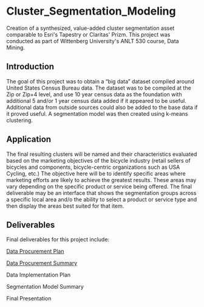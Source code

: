 # Cluster_Segmentation_Modeling

Creation of a synthesized, value-added cluster segmentation asset comparable to Esri's Tapestry or Claritas' Prizm.  This project was conducted as part of Wittenberg University's ANLT 530 course, Data Mining.

## Introduction
The goal of this project was to obtain a “big data” dataset compiled around United States Census Bureau data. The dataset was to be compiled at the Zip or Zip+4 level, and use 10 year census data as the foundation with additional 5 and/or 1 year census data added if it appeared to be useful. Additional data from outside sources could also be added to the base data if it proved useful.  A segmentation model was then created using k-means clustering.  

## Application
The final resulting clusters will be named and their characteristics evaluated based on the marketing objectives of the bicycle industry (retail sellers of bicycles and components, bicycle-centric organizations such as USA Cycling, etc.)  The objective here will be to identify specific areas where marketing efforts are likely to achieve the greatest results.  These areas may vary depending on the specific product or service being offered.  The final deliverable may be an interface that shows the segmentation groups across a specific local area and/o the ability to select a product or service type and then display the areas best suited for that item.

## Deliverables
Final deliverables for this project include:

[Data Procurement Plan](https://github.com/mitchb63/Cluster_Segmentation_Modeling/blob/main/deliverables/Data_Procurement_Plan.pdf)

[Data Procurement Summary](https://github.com/mitchb63/Cluster_Segmentation_Modeling/blob/main/deliverables/Data_Procurement_Summary.pdf)

Data Implementation Plan

Segmentation Model Summary

Final Presentation
